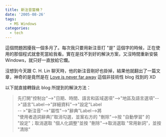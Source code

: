 ```yaml
---
title: 新注音當機？
date: '2005-08-26'
tags:
  - MS Windows
categories:
  - tech
---
```

這個問題困擾我一個多月了。每次我只要用新注音打 "是" 這個字的時候，正在使用的那個程式就會死當給我看。實在是找不到好的解決方案，又沒時間重新安裝 Windows，就只好一直放給它爛。  
  
沒想到今天跟 C. H. Lin 聊天時，他的新注音剛好也掛掉，結果他就翻出了一篇文章，神奇的是竟然是在 [Love is never far away](http://www.google.com.tw/url?sa=t&ct=res&cd=1&url=http%3A//peishih.nicetypo.com/nt/peishih.nsf/contentBypermaLink/B40AAD64B595304348256E9000644BE9&ei=sTwPQ72KN6XsYIr56LUJ) 這個非技術性 blog 找到的 XD  
  
以下就直接轉錄此 blog 所提到的解決方法：  

> 先打開"控制台"-->"日期、時間、語言和區域選項"-->"地區及語言選項"-->"語言"Label-->"詳細資料"-->"設定"Label　  
> \-- >"新注音"-->"屬性"-->"辭典"Label-->將  
> "使用者造詞辭典\]"取消勾選，並案右方的 "刪除"-->按 "自動學習" 的  
> "設定"；取消選取 "個人化調整"並按 "刪除"-->取消選取 "常用新詞"，並按 "清除"